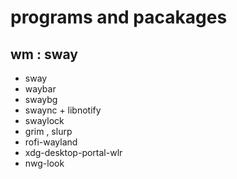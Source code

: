 # programs and pacakages

## wm : sway

- sway
- waybar
- swaybg
- swaync + libnotify
- swaylock
- grim , slurp
- rofi-wayland
- xdg-desktop-portal-wlr
- nwg-look
